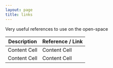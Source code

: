 ```yaml
---
layout: page
title: links
---
```


Very useful references to use on the open-space

| Description   | Reference / Link |
| ------------- | ---------------- |
| Content Cell  | Content Cell     |
| Content Cell  | Content Cell     |
